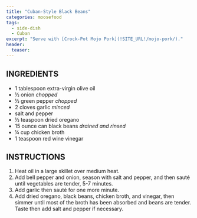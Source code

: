 ```yaml
---
title: "Cuban-Style Black Beans"
categories: moosefood
tags: 
  - side-dish
  - Cuban
excerpt: "Serve with [Crock-Pot Mojo Pork](!SITE_URL!/mojo-pork/)."
header:
  teaser: 
---
```


## INGREDIENTS
* 1 tablespoon extra-virgin olive oil
* ½ onion *chopped*
* ½ green pepper *chopped*
* 2 cloves garlic *minced*
* salt and pepper
* ½ teaspoon dried oregano
* 15 ounce can black beans *drained and rinsed*
* ¼ cup chicken broth
* 1 teaspoon red wine vinegar


## INSTRUCTIONS
1. Heat oil in a large skillet over medium heat.  
2. Add bell pepper and onion, season with salt and pepper, and then sauté until vegetables are tender, 5-7 minutes.  
3. Add garlic then sauté for one more minute.  
4. Add dried oregano, black beans, chicken broth, and vinegar, then simmer until most of the broth has been absorbed and beans are tender.  Taste then add salt and pepper if necessary.